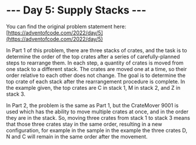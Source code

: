 # --- Day 5: Supply Stacks ---

You can find the original problem statement here: [https://adventofcode.com/2022/day/5](https://adventofcode.com/2022/day/5)

In Part 1 of this problem, there are three stacks of crates, and the task is to determine the order of the top crates after a series of carefully-planned steps to rearrange them. In each step, a quantity of crates is moved from one stack to a different stack. The crates are moved one at a time, so their order relative to each other does not change. The goal is to determine the top crate of each stack after the rearrangement procedure is complete. In the example given, the top crates are C in stack 1, M in stack 2, and Z in stack 3.

In Part 2, the problem is the same as Part 1, but the CrateMover 9001 is used which has the ability to move multiple crates at once, and in the order they are in the stack. So, moving three crates from stack 1 to stack 3 means that those three crates stay in the same order, resulting in a new configuration, for example in the sample in the example the three crates D, N and C will remain in the same order after the movement.